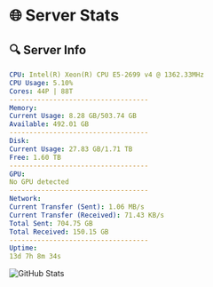 # 🌐 Server Stats
## 🔍 Server Info
```yaml
CPU: Intel(R) Xeon(R) CPU E5-2699 v4 @ 1362.33MHz
CPU Usage: 5.10%
Cores: 44P | 88T
-----------------------------------
Memory:
Current Usage: 8.28 GB/503.74 GB
Available: 492.01 GB
-----------------------------------
Disk:
Current Usage: 27.83 GB/1.71 TB
Free: 1.60 TB
-----------------------------------
GPU:
No GPU detected
-----------------------------------
Network:
Current Transfer (Sent): 1.06 MB/s
Current Transfer (Received): 71.43 KB/s
Total Sent: 704.75 GB
Total Received: 150.15 GB
-----------------------------------
Uptime:
13d 7h 8m 34s
```
![GitHub Stats](https://img.shields.io/badge/Updated-2025-05-03_00:17:22-blue)